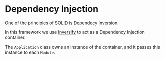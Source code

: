 # Dependency Injection

One of the principles of [SOLID](https://en.wikipedia.org/wiki/SOLID) is Dependecy Inversion.

In this framework we use [Inversify](https://inversify.io) to act as a Dependency Injection container.

The `Application` class owns an instance of the container, and it passes this instance to each `Module`.
